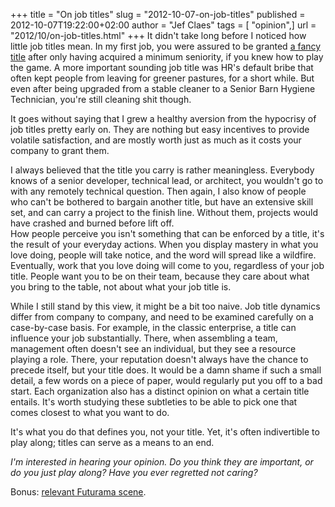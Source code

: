 +++
title = "On job titles"
slug = "2012-10-07-on-job-titles"
published = 2012-10-07T19:22:00+02:00
author = "Jef Claes"
tags = [ "opinion",]
url = "2012/10/on-job-titles.html"
+++
It didn't take long before I noticed how little job titles mean. In my
first job, you were assured to be granted [a fancy
title](http://www.bullshitjob.com/title/) after only having acquired a
minimum seniority, if you knew how to play the game. A more important
sounding job title was HR's default bribe that often kept people from
leaving for greener pastures, for a short while. But even after being
upgraded from a stable cleaner to a Senior Barn Hygiene Technician,
you're still cleaning shit though.  
  
It goes without saying that I grew a healthy aversion from the hypocrisy
of job titles pretty early on. They are nothing but easy incentives to
provide volatile satisfaction, and are mostly worth just as much as it
costs your company to grant them.  
  
I always believed that the title you carry is rather meaningless.
Everybody knows of a senior developer, technical lead, or architect, you
wouldn't go to with any remotely technical question. Then again, I also
know of people who can't be bothered to bargain another title, but have
an extensive skill set, and can carry a project to the finish line.
Without them, projects would have crashed and burned before lift off.  
How people perceive you isn't something that can be enforced by a title,
it's the result of your everyday actions. When you display mastery in
what you love doing, people will take notice, and the word will spread
like a wildfire. Eventually, work that you love doing will come to you,
regardless of your job title. People want you to be on their team,
because they care about what you bring to the table, not about what your
job title is.  
  
While I still stand by this view, it might be a bit too naive. Job title
dynamics differ from company to company, and need to be examined
carefully on a case-by-case basis. For example, in the classic
enterprise, a title can influence your job substantially. There, when
assembling a team, management often doesn't see an individual, but they
see a resource playing a role. There, your reputation doesn't always
have the chance to precede itself, but your title does. It would be a
damn shame if such a small detail, a few words on a piece of paper,
would regularly put you off to a bad start. Each organization also has a
distinct opinion on what a certain title entails. It's worth studying
these subtleties to be able to pick one that comes closest to what you
want to do.  
  
It's what you do that defines you, not your title. Yet, it's often
indivertible to play along; titles can serve as a means to an end.  
  
*I'm interested in hearing your opinion. Do you think they are
important, or do you just play along? Have you ever regretted not
caring?*  
 
Bonus: [relevant Futurama scene](https://lh6.googleusercontent.com/-KKVe0ReDads/UG0zb-kNxkI/AAAAAAAABZw/YQnJwnmnCk0/s512/Futurama_JobTitle.jpg).
